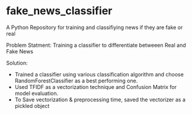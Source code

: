 # fake_news_classifier

A Python Repository for training and classifiying news if they are fake or real

Problem Statment: Training a classifier to differentiate betweeen Real and Fake News

Solution: 

- Trained a classifier using various classification algorithm and choose RandomForestClassifier as a best performing one. 
- Used TFIDF as a vectorization technique and Confusion Matrix for model evaluation. 
- To Save vectorization & preprocessing time, saved the vectorizer as a pickled object